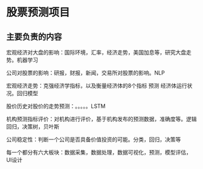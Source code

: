 # 股票预测项目

## 主要负责的内容

宏观经济对大盘的影响：国际环境，汇率，经济走势，美国加息等，研究大盘走势。机器学习

公司对股票的影响：研报，财报，新闻，交易所对股票的影响。NLP

宏观经济走势：克强经济学指标，以及衡量经济体的8个指标 预测 经济体运行状况。回归模型

股价历史对股价的走势预测：。。。。。LSTM

机构预测指标评价：对机构进行评价，基于机构发布的预测数据，准确度等。逻辑回归，决策树，贝叶斯

公司稳定性：判断一个公司是否具备价值投资的可能。分类，回归，决策等



每一个都分有六大板块：数据采集，数据处理，数据可视化，预测，模型评估，UI设计







